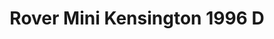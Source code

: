---
    title: Rover Mini Kensington 1996 D
    slug: Rover-Mini-Kensington-1996-D
    description:
    code: Rover-Mini-Kensington-1996-D
    image: https://cmdiy-archive.s3.us-east-1.amazonaws.com/adverts/images/Rover+Mini+Kensington+1996+D.jpeg
    download: https://cmdiy-archive.s3.us-east-1.amazonaws.com/adverts/documents/Rover+Mini+Kensington+1996+D.pdf
---